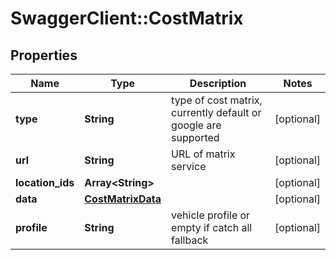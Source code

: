# SwaggerClient::CostMatrix

## Properties
Name | Type | Description | Notes
------------ | ------------- | ------------- | -------------
**type** | **String** | type of cost matrix, currently default or google are supported | [optional] 
**url** | **String** | URL of matrix service | [optional] 
**location_ids** | **Array&lt;String&gt;** |  | [optional] 
**data** | [**CostMatrixData**](CostMatrixData.md) |  | [optional] 
**profile** | **String** | vehicle profile or empty if catch all fallback | [optional] 


